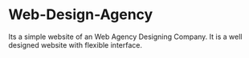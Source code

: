 # Web-Design-Agency
Its a simple website of an Web Agency Designing Company. It is a well designed website with flexible interface.
